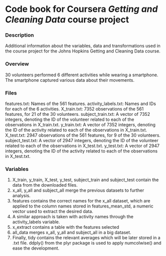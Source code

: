 # Code book for Coursera *Getting and Cleaning Data* course project

### Description
Additional information about the variables, data and transformations used in the course project for the Johns Hopkins Getting and Cleaning Data course.

### Overview
30 volunteers performed 6 different activities while wearing a smartphone. The smartphone captured various data about their movements.

### Files
features.txt: Names of the 561 features.
activity_labels.txt: Names and IDs for each of the 6 activities.
X_train.txt: 7352 observations of the 561 features, for 21 of the 30 volunteers.
subject_train.txt: A vector of 7352 integers, denoting the ID of the volunteer related to each of the observations in X_train.txt.
y_train.txt: A vector of 7352 integers, denoting the ID of the activity related to each of the observations in X_train.txt.
X_test.txt: 2947 observations of the 561 features, for 9 of the 30 volunteers.
subject_test.txt: A vector of 2947 integers, denoting the ID of the volunteer related to each of the observations in X_test.txt.
y_test.txt: A vector of 2947 integers, denoting the ID of the activity related to each of the observations in X_test.txt.

### Variables
1. X_train, y_train, X_test, y_test, subject_train and subject_test contain the data from the downloaded files.
2. x_all, y_all and subject_all merge the previous datasets to further analysis.
3. features contains the correct names for the x_all dataset, which are applied to the column names stored in features_mean_std, a numeric vector used to extract the desired data.
4. A similar approach is taken with activity names through the activity_labels variable.
5. x_extract contains a table with the features selected
6. all_data merges x_all, y_all and subject_all in a big dataset.
7. Finally, tidy contains the relevant averages which will be later stored in a .txt file. ddply() from the plyr package is used to apply numcolwise() and ease the development.

